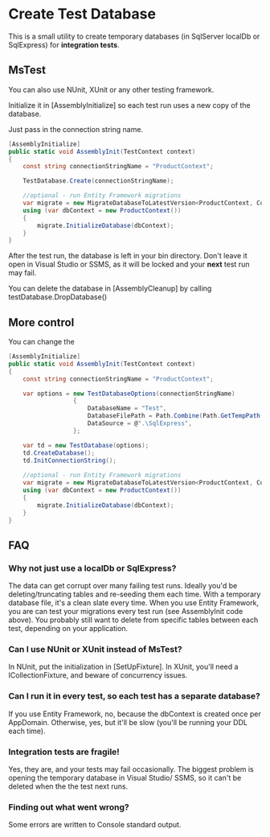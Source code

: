 # Create Test Database

This is a small utility to create temporary databases (in SqlServer localDb or SqlExpress) for **integration tests**.

## MsTest ##

You can also use NUnit, XUnit or any other testing framework.

Initialize it in [AssemblyInitialize] so each test run uses a new copy of the database.

Just pass in the connection string name. 

```C#
[AssemblyInitialize]
public static void AssemblyInit(TestContext context)
{
	const string connectionStringName = "ProductContext";

	TestDatabase.Create(connectionStringName);

    //optional - run Entity Framework migrations
	var migrate = new MigrateDatabaseToLatestVersion<ProductContext, Configuration>(connectionStringName);
	using (var dbContext = new ProductContext())
	{
		migrate.InitializeDatabase(dbContext);
	}
}
```

After the test run, the database is left in your bin directory. Don't leave it open in Visual Studio or SSMS, as it will be locked and your **next** test run may fail.

You can delete the database in [AssemblyCleanup] by calling testDatabase.DropDatabase()

## More control ##

You can change the 

```C#
[AssemblyInitialize]
public static void AssemblyInit(TestContext context)
{
	const string connectionStringName = "ProductContext";

	var options = new TestDatabaseOptions(connectionStringName)
				  {
					  DatabaseName = "Test",
					  DatabaseFilePath = Path.Combine(Path.GetTempPath(), "Test"),
					  DataSource = @".\SqlExpress",
				  };

	var td = new TestDatabase(options);
	td.CreateDatabase();
	td.InitConnectionString();
			
    //optional - run Entity Framework migrations
	var migrate = new MigrateDatabaseToLatestVersion<ProductContext, Configuration>(connectionStringName);
	using (var dbContext = new ProductContext())
	{
		migrate.InitializeDatabase(dbContext);
	}
}
```

## FAQ ##

### Why not just use a localDb or SqlExpress? ### 

The data can get corrupt over many failing test runs. Ideally you'd be deleting/truncating tables and re-seeding them each time.
With a temporary database file, it's a clean slate every time.
When you use Entity Framework, you are can test your migrations every test run (see AssemblyInit code above). 
You probably still want to delete from specific tables between each test, depending on your application.

### Can I use NUnit or XUnit instead of MsTest? ### 

In NUnit, put the initialization in [SetUpFixture]. 
In XUnit, you'll need a ICollectionFixture, and beware of concurrency issues.

### Can I run it in every test, so each test has a separate database? ### 

If you use Entity Framework, no, because the dbContext is created once per AppDomain.
Otherwise, yes, but it'll be slow (you'll be running your DDL each time).

### Integration tests are fragile! ### 

Yes, they are, and your tests may fail occasionally. The biggest problem is opening the temporary database in Visual Studio/ SSMS, so it can't be deleted when the the test next runs.
 
### Finding out what went wrong? ### 

Some errors are written to Console standard output.